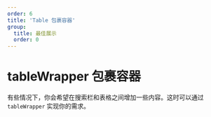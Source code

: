 ```yaml
---
order: 6
title: 'Table 包裹容器'
group: 
  title: 最佳展示
  order: 0
---
```


# tableWrapper 包裹容器

有些情况下，你会希望在搜索栏和表格之间增加一些内容。这时可以通过 `tableWrapper` 实现你的需求。

<code src="./demo/display/custom-table.tsx" background="rgb(245,245,245)"></code>
